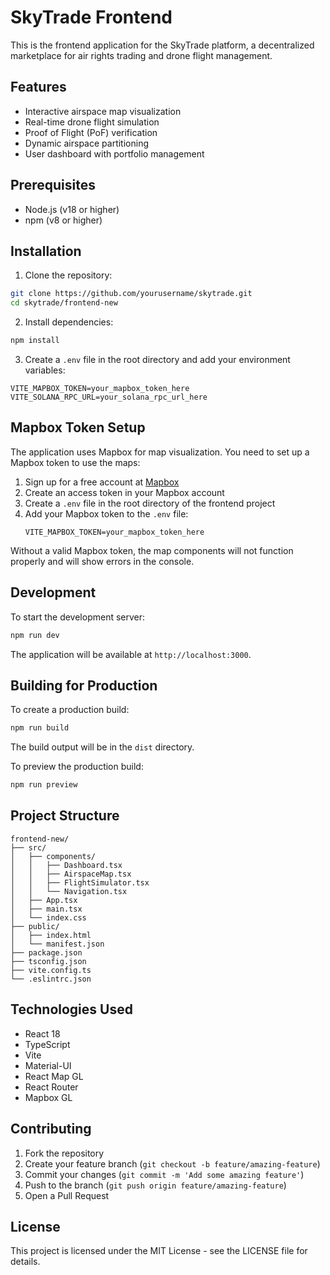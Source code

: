 # SkyTrade Frontend

This is the frontend application for the SkyTrade platform, a decentralized marketplace for air rights trading and drone flight management.

## Features

- Interactive airspace map visualization
- Real-time drone flight simulation
- Proof of Flight (PoF) verification
- Dynamic airspace partitioning
- User dashboard with portfolio management

## Prerequisites

- Node.js (v18 or higher)
- npm (v8 or higher)

## Installation

1. Clone the repository:
```bash
git clone https://github.com/yourusername/skytrade.git
cd skytrade/frontend-new
```

2. Install dependencies:
```bash
npm install
```

3. Create a `.env` file in the root directory and add your environment variables:
```env
VITE_MAPBOX_TOKEN=your_mapbox_token_here
VITE_SOLANA_RPC_URL=your_solana_rpc_url_here
```

## Mapbox Token Setup

The application uses Mapbox for map visualization. You need to set up a Mapbox token to use the maps:

1. Sign up for a free account at [Mapbox](https://www.mapbox.com/)
2. Create an access token in your Mapbox account
3. Create a `.env` file in the root directory of the frontend project
4. Add your Mapbox token to the `.env` file:
   ```
   VITE_MAPBOX_TOKEN=your_mapbox_token_here
   ```

Without a valid Mapbox token, the map components will not function properly and will show errors in the console.

## Development

To start the development server:

```bash
npm run dev
```

The application will be available at `http://localhost:3000`.

## Building for Production

To create a production build:

```bash
npm run build
```

The build output will be in the `dist` directory.

To preview the production build:

```bash
npm run preview
```

## Project Structure

```
frontend-new/
├── src/
│   ├── components/
│   │   ├── Dashboard.tsx
│   │   ├── AirspaceMap.tsx
│   │   ├── FlightSimulator.tsx
│   │   └── Navigation.tsx
│   ├── App.tsx
│   ├── main.tsx
│   └── index.css
├── public/
│   ├── index.html
│   └── manifest.json
├── package.json
├── tsconfig.json
├── vite.config.ts
└── .eslintrc.json
```

## Technologies Used

- React 18
- TypeScript
- Vite
- Material-UI
- React Map GL
- React Router
- Mapbox GL

## Contributing

1. Fork the repository
2. Create your feature branch (`git checkout -b feature/amazing-feature`)
3. Commit your changes (`git commit -m 'Add some amazing feature'`)
4. Push to the branch (`git push origin feature/amazing-feature`)
5. Open a Pull Request

## License

This project is licensed under the MIT License - see the LICENSE file for details.